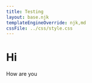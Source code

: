 ```yaml
---
title: Testing
layout: base.njk
templateEngineOverride: njk,md
cssFile: ../css/style.css
---
```


# Hi

How are you